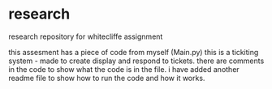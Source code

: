 # research
research repository for whitecliffe assignment

this assesment has a piece of code from myself (Main.py) this is a tickiting system -
made to create display and respond to tickets.
there are comments in the code to show what the code is in the file.
i have added another readme file to show how to run the code and how it works.

